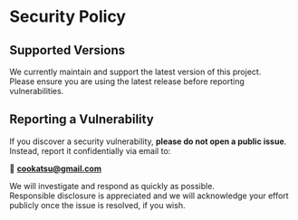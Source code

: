 # Security Policy

## Supported Versions

We currently maintain and support the latest version of this project.  
Please ensure you are using the latest release before reporting vulnerabilities.

## Reporting a Vulnerability

If you discover a security vulnerability, **please do not open a public issue**.  
Instead, report it confidentially via email to:

📧 **cookatsu@gmail.com**

We will investigate and respond as quickly as possible.  
Responsible disclosure is appreciated and we will acknowledge your effort publicly once the issue is resolved, if you wish.
